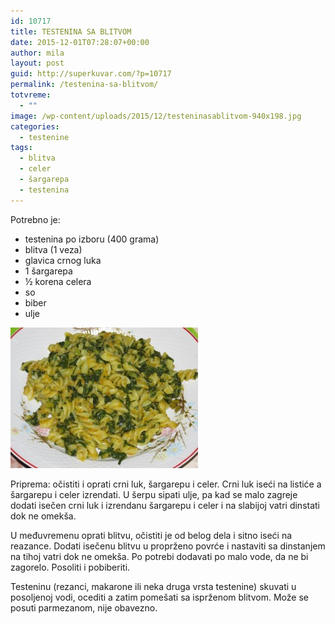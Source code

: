 ```yaml
---
id: 10717
title: TESTENINA SA BLITVOM
date: 2015-12-01T07:28:07+00:00
author: mila
layout: post
guid: http://superkuvar.com/?p=10717
permalink: /testenina-sa-blitvom/
totvreme:
  - ""
image: /wp-content/uploads/2015/12/testeninasablitvom-940x198.jpg
categories:
  - testenine
tags:
  - blitva
  - celer
  - šargarepa
  - testenina
---
```

Potrebno je:  
* testenina po izboru (400 grama)  
* blitva (1 veza)  
* glavica crnog luka  
* 1 šargarepa  
* ½ korena celera  
* so  
* biber  
* ulje

[<img class="alignnone size-medium wp-image-10719" src="/wp-content/uploads/2015/12/testeninasablitvom-300x225.jpg" alt="testeninasablitvom" width="300" height="225" />](/wp-content/uploads/2015/12/testeninasablitvom-e1448954785480.jpg)

Priprema: očistiti i oprati crni luk, šargarepu i celer. Crni luk iseći na listiće a šargarepu i celer izrendati. U šerpu sipati ulje, pa kad se malo zagreje dodati isečen crni luk i izrendanu šargarepu i celer i na slabijoj vatri dinstati dok ne omekša.

U međuvremenu oprati blitvu, očistiti je od belog dela i sitno iseći na reazance. Dodati isečenu blitvu u proprženo povrće i nastaviti sa dinstanjem na tihoj vatri dok ne omekša. Po potrebi dodavati po malo vode, da ne bi zagorelo. Posoliti i pobiberiti.

Testeninu (rezanci, makarone ili neka druga vrsta testenine) skuvati u posoljenoj vodi, ocediti a zatim pomešati sa isprženom blitvom. Može se posuti parmezanom, nije obavezno.